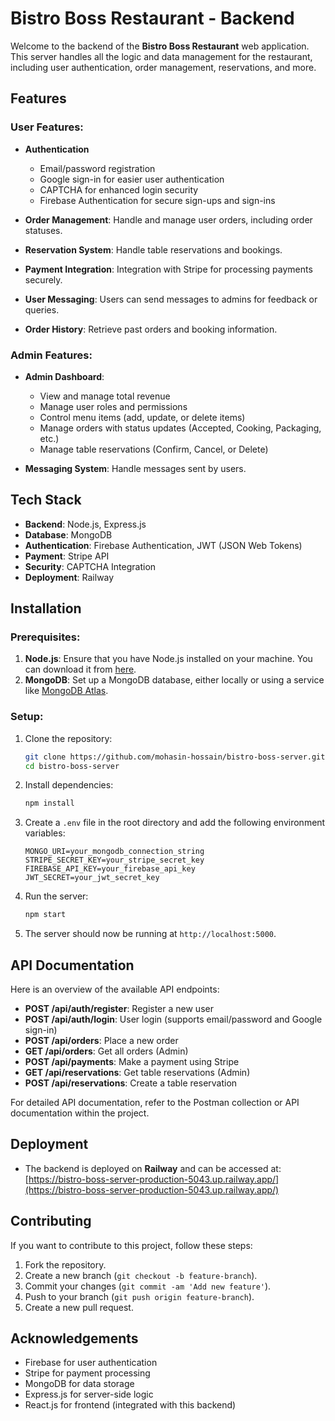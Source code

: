 # Bistro Boss Restaurant - Backend

Welcome to the backend of the **Bistro Boss Restaurant** web application. This server handles all the logic and data management for the restaurant, including user authentication, order management, reservations, and more.

## Features

### User Features:
- **Authentication**
  - Email/password registration
  - Google sign-in for easier user authentication
  - CAPTCHA for enhanced login security
  - Firebase Authentication for secure sign-ups and sign-ins

- **Order Management**: Handle and manage user orders, including order statuses.
  
- **Reservation System**: Handle table reservations and bookings.
  
- **Payment Integration**: Integration with Stripe for processing payments securely.

- **User Messaging**: Users can send messages to admins for feedback or queries.
  
- **Order History**: Retrieve past orders and booking information.

### Admin Features:
- **Admin Dashboard**:  
  - View and manage total revenue
  - Manage user roles and permissions
  - Control menu items (add, update, or delete items)
  - Manage orders with status updates (Accepted, Cooking, Packaging, etc.)
  - Manage table reservations (Confirm, Cancel, or Delete)
  
- **Messaging System**: Handle messages sent by users.

## Tech Stack
- **Backend**: Node.js, Express.js
- **Database**: MongoDB
- **Authentication**: Firebase Authentication, JWT (JSON Web Tokens)
- **Payment**: Stripe API
- **Security**: CAPTCHA Integration
- **Deployment**: Railway

## Installation

### Prerequisites:
1. **Node.js**: Ensure that you have Node.js installed on your machine. You can download it from [here](https://nodejs.org/).
2. **MongoDB**: Set up a MongoDB database, either locally or using a service like [MongoDB Atlas](https://www.mongodb.com/cloud/atlas).

### Setup:
1. Clone the repository:
    ```bash
    git clone https://github.com/mohasin-hossain/bistro-boss-server.git
    cd bistro-boss-server
    ```
2. Install dependencies:
    ```bash
    npm install
    ```

3. Create a `.env` file in the root directory and add the following environment variables:

    ```env
    MONGO_URI=your_mongodb_connection_string
    STRIPE_SECRET_KEY=your_stripe_secret_key
    FIREBASE_API_KEY=your_firebase_api_key
    JWT_SECRET=your_jwt_secret_key
    ```

4. Run the server:
    ```bash
    npm start
    ```

5. The server should now be running at `http://localhost:5000`.

## API Documentation

Here is an overview of the available API endpoints:

- **POST /api/auth/register**: Register a new user
- **POST /api/auth/login**: User login (supports email/password and Google sign-in)
- **POST /api/orders**: Place a new order
- **GET /api/orders**: Get all orders (Admin)
- **POST /api/payments**: Make a payment using Stripe
- **GET /api/reservations**: Get table reservations (Admin)
- **POST /api/reservations**: Create a table reservation

For detailed API documentation, refer to the Postman collection or API documentation within the project.

## Deployment

- The backend is deployed on **Railway** and can be accessed at:  
  [https://bistro-boss-server-production-5043.up.railway.app/](https://bistro-boss-server-production-5043.up.railway.app/)

## Contributing

If you want to contribute to this project, follow these steps:
1. Fork the repository.
2. Create a new branch (`git checkout -b feature-branch`).
3. Commit your changes (`git commit -am 'Add new feature'`).
4. Push to your branch (`git push origin feature-branch`).
5. Create a new pull request.

## Acknowledgements
- Firebase for user authentication
- Stripe for payment processing
- MongoDB for data storage
- Express.js for server-side logic
- React.js for frontend (integrated with this backend)

